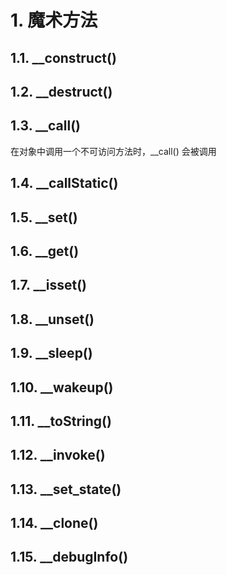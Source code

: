 # 1. 魔术方法
## 1.1. __construct()
## 1.2. __destruct()
## 1.3. __call()
在对象中调用一个不可访问方法时，__call() 会被调用

## 1.4. __callStatic()
## 1.5. __set()
## 1.6. __get()
## 1.7. __isset()
## 1.8. __unset()
## 1.9. __sleep()
## 1.10. __wakeup()
## 1.11. __toString()
## 1.12. __invoke()
## 1.13. __set_state()
## 1.14. __clone()
## 1.15. __debugInfo()